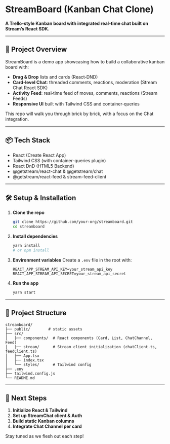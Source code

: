 # StreamBoard (Kanban Chat Clone)

**A Trello‑style Kanban board with integrated real‑time chat built on Stream’s React SDK.**

---

## 🚀 Project Overview

StreamBoard is a demo app showcasing how to build a collaborative kanban board with:

* **Drag & Drop** lists and cards (React‑DND)
* **Card‑level Chat**: threaded comments, reactions, moderation (Stream Chat React SDK)
* **Activity Feed**: real‑time feed of moves, comments, reactions (Stream Feeds)
* **Responsive UI** built with Tailwind CSS and container‑queries

This repo will walk you through brick by brick, with a focus on the Chat integration.

---

## 📦 Tech Stack

* React (Create React App)
* Tailwind CSS (with container-queries plugin)
* React DnD (HTML5 Backend)
* @getstream/react-chat & @getstream/chat
* @getstream/react-feed & stream-feed-client

---

## 🛠 Setup & Installation

1. **Clone the repo**

   ```bash
   git clone https://github.com/your-org/streamboard.git
   cd streamboard
   ```

2. **Install dependencies**

   ```bash
   yarn install
   # or npm install
   ```

3. **Environment variables**
   Create a `.env` file in the root with:

   ```env
   REACT_APP_STREAM_API_KEY=your_stream_api_key
   REACT_APP_STREAM_API_SECRET=your_stream_api_secret
   ```

4. **Run the app**

   ```bash
   yarn start
   ```

---

## 📁 Project Structure

```
streamboard/
├── public/        # static assets
├── src/
│   ├── components/  # React components (Card, List, ChatChannel, Feed)
│   ├── stream/      # Stream client initialization (chatClient.ts, feedClient.ts)
│   ├── App.tsx
│   ├── index.tsx
│   └── styles/      # Tailwind config
├── .env
├── tailwind.config.js
└── README.md
```

---

## 🎯 Next Steps

1. **Initialize React & Tailwind**
2. **Set up StreamChat client & Auth**
3. **Build static Kanban columns**
4. **Integrate Chat Channel per card**

Stay tuned as we flesh out each step!
